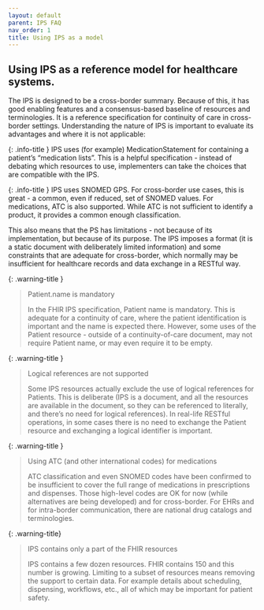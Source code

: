 ```yaml
---
layout: default
parent: IPS FAQ
nav_order: 1
title: Using IPS as a model
---
```


## Using IPS as a reference model for healthcare systems.

The IPS is designed to be a cross-border summary. Because of this, it has good enabling features and a consensus-based baseline of resources and terminologies. It is a reference specification for continuity of care in cross-border settings. Understanding the nature of IPS is important to evaluate its advantages and where it is not applicable:

{: .info-title }
IPS uses (for example) MedicationStatement for containing a patient’s “medication lists”. This is a helpful specification - instead of debating which resources to use, implementers can take the choices that are compatible with the IPS.

{: .info-title }
IPS uses SNOMED GPS. For cross-border use cases, this is great - a common, even if reduced, set of SNOMED values.
For medications, ATC is also supported. While ATC is not sufficient to identify a product, it provides a common enough classification. 

This also means that the PS has limitations - not because of its implementation, but because of its purpose. The IPS imposes a format (it is a static document with deliberately limited information) and some constraints that are adequate for cross-border, which normally may be insufficient for healthcare records and data exchange in a RESTful way.

{: .warning-title }
> Patient.name is mandatory
> 
> In the FHIR IPS specification, Patient name is mandatory. This is adequate for a continuity of care, where the patient identification is important and the name is expected there. However, some uses of the Patient resource - outside of a continuity-of-care document, may not require Patient name, or may even require it to be empty. 


{: .warning-title }
> Logical references are not supported
> 
> Some IPS resources actually exclude the use of logical references for Patients. This is deliberate (IPS is a document, and all the resources are available in the document, so they can be referenced to literally, and there’s no need for logical references). In real-life RESTful operations, in some cases there is no need to exchange the Patient resource and exchanging a logical identifier is important.

{: .warning-title }
> Using ATC (and other international codes) for medications
>
> ATC classification and even SNOMED codes have been confirmed to be insufficient to cover the full range of medications in prescriptions and dispenses. Those high-level codes are OK for now (while alternatives are being developed) and for cross-border. For EHRs and for intra-border communication, there are national drug catalogs and terminologies.


{: .warning-title}
> IPS contains only a part of the FHIR resources
> 
> IPS contains a few dozen resources. FHIR contains 150 and this number is growing. Limiting to a subset of resources means removing the support to certain data. For example details about scheduling, dispensing, workflows, etc., all of which may be important for patient safety.
 
